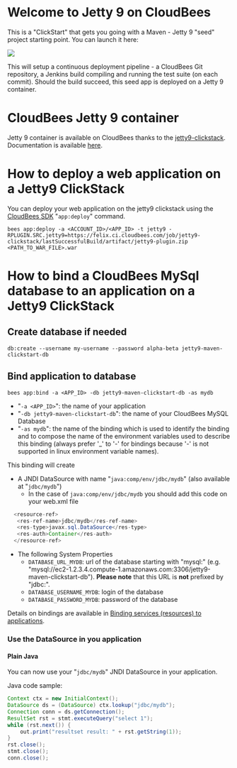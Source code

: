 # Welcome to Jetty 9 on CloudBees

This is a "ClickStart" that gets you going with a Maven - Jetty 9 "seed" project starting point. You can launch it here:

<a href="https://grandcentral.cloudbees.com/?#CB_clickstart=https://raw.github.com/fbelzunc/jetty9-clickstart/master/%20clickstart.json"><img src="https://d3ko533tu1ozfq.cloudfront.net/clickstart/deployInstantly.png"/></a>

This will setup a continuous deployment pipeline - a CloudBees Git repository, a Jenkins build compiling and running the test suite (on each commit).
Should the build succeed, this seed app is deployed on a Jetty 9 container.

# CloudBees Jetty 9 container

Jetty 9 container is available on CloudBees thanks to the [jetty9-clickstack](https://github.com/CloudBees-community/tomcat7-clickstack). Documentation is available [here](https://developer.cloudbees.com/bin/view/RUN/Tomcat7).

# How to deploy a web application on a Jetty9 ClickStack

You can deploy your web application on the jetty9 clickstack using the [CloudBees SDK](https://developer.cloudbees.com/bin/view/RUN/BeesSDK) "`app:deploy`" command.

```
bees app:deploy -a <ACCOUNT_ID>/<APP_ID> -t jetty9 -RPLUGIN.SRC.jetty9=https://felix.ci.cloudbees.com/job/jetty9-clickstack/lastSuccessfulBuild/artifact/jetty9-plugin.zip <PATH_TO_WAR_FILE>.war
```

# How to bind a CloudBees MySql database to an application on a Jetty9 ClickStack

## Create database if needed
```
db:create --username my-username --password alpha-beta jetty9-maven-clickstart-db
```

## Bind application to database

```
bees app:bind -a <APP_ID> -db jetty9-maven-clickstart-db -as mydb
```
* "`-a <APP_ID>`": the name of your application
* "`-db jetty9-maven-clickstart-db`": the name of your CloudBees MySQL Database
* "`-as mydb`": the name of the binding which is used to identify the binding and to compose the name of the environment variables used to describe this binding (always prefer '_' to '-' for bindings because '-' is not supported in linux environment variable names).

This binding will create

* A JNDI DataSource with name "`java:comp/env/jdbc/mydb`" (also available at "`jdbc/mydb`")
  * In the case of `java:comp/env/jdbc/mydb` you should add this code on your web.xml file

```java
  <resource-ref>
   <res-ref-name>jdbc/mydb</res-ref-name>
   <res-type>javax.sql.DataSource</res-type>
   <res-auth>Container</res-auth>
  </resource-ref>
```
 
* The following System Properties
  * `DATABASE_URL_MYDB`: url of the database starting with "mysql:" (e.g. "mysql://ec2-1.2.3.4.compute-1.amazonaws.com:3306/jetty9-maven-clickstart-db"). **Please note** that this URL is **not** prefixed by "jdbc:".
  * `DATABASE_USERNAME_MYDB`: login of the database
  * `DATABASE_PASSWORD_MYDB`: password of the database

Details on bindings are available in [Binding services (resources) to applications](https://developer.cloudbees.com/bin/view/RUN/Resource+Management).


### Use the DataSource in you application

#### Plain Java

You can now use your "`jdbc/mydb`" JNDI DataSource in your application.

Java code sample:

```java
Context ctx = new InitialContext();
DataSource ds = (DataSource) ctx.lookup("jdbc/mydb");
Connection conn = ds.getConnection();
ResultSet rst = stmt.executeQuery("select 1");
while (rst.next()) {
    out.print("resultset result: " + rst.getString(1));
}
rst.close();
stmt.close();
conn.close();
```



 




